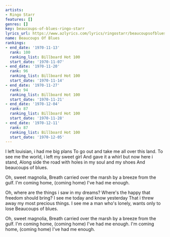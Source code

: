 ```yaml
---
artists:
- Ringo Starr
features: []
genres: []
key: beaucoups-of-blues-ringo-starr
lyrics_url: https://www.azlyrics.com/lyrics/ringostarr/beaucoupsofblues.html
name: Beaucoups Of Blues
rankings:
- end_date: '1970-11-13'
  rank: 100
  ranking_list: Billboard Hot 100
  start_date: '1970-11-07'
- end_date: '1970-11-20'
  rank: 96
  ranking_list: Billboard Hot 100
  start_date: '1970-11-14'
- end_date: '1970-11-27'
  rank: 94
  ranking_list: Billboard Hot 100
  start_date: '1970-11-21'
- end_date: '1970-12-04'
  rank: 87
  ranking_list: Billboard Hot 100
  start_date: '1970-11-28'
- end_date: '1970-12-11'
  rank: 87
  ranking_list: Billboard Hot 100
  start_date: '1970-12-05'
---
```


I left louisian, i had me big plans
To go out and take me all over this land.
To see me the world, i left my sweet girl
And gave it a whirl but now here i stand,
Along side the road with holes in my soul and my shoes
And beaucoups of blues.

Oh, sweet magnolia,
Breath carried over the marsh by a breeze from the gulf.
I'm coming home, (coming home)
I've had me enough.

Oh, where are the things i saw in my dreams?
Where's the happy that freedom should bring?
I see me today and know yesterday
That i threw away my most precious things.
I see me a man who's lonely, wants only to lose
Beaucoups of blues.

Oh, sweet magnolia,
Breath carried over the marsh by a breeze from the gulf.
I'm coming home, (coming home)
I've had me enough.
I'm coming home, (coming home)
I've had me enough.



